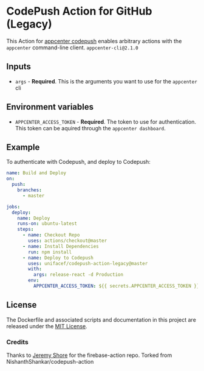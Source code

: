 # CodePush Action for GitHub (Legacy)

This Action for [appcenter codepush](https://github.com/microsoft/appcenter-cli) enables arbitrary actions with the `appcenter` command-line client.
`appcenter-cli@2.1.0`

## Inputs

* `args` - **Required**. This is the arguments you want to use for the `appcenter` cli


## Environment variables

* `APPCENTER_ACCESS_TOKEN` - **Required**. The token to use for authentication. This token can be aquired through the `appcenter dashboard`.

## Example

To authenticate with Codepush, and deploy to Codepush:

```yaml
name: Build and Deploy
on:
  push:
    branches:
      - master

jobs:
  deploy:
    name: Deploy
    runs-on: ubuntu-latest
    steps:
      - name: Checkout Repo
        uses: actions/checkout@master
      - name: Install Dependencies
        run: npm install
      - name: Deploy to Codepush
        uses: unifacef/codepush-action-legacy@master
        with:
          args: release-react -d Production
        env:
          APPCENTER_ACCESS_TOKEN: ${{ secrets.APPCENTER_ACCESS_TOKEN }}
```


## License

The Dockerfile and associated scripts and documentation in this project are released under the [MIT License](LICENSE).


### Credits
Thanks to [Jeremy Shore](https://github.com/w9jds) for the firebase-action repo.
Torked from NishanthShankar/codepush-action
